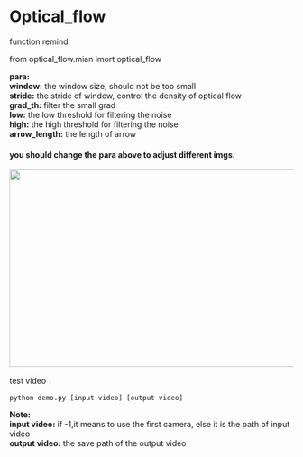 # Optical_flow

function remind

from optical_flow.mian imort optical_flow

__para:__  
__window:__ the window size, should not be too small  
__stride:__ the stride of window, control the density of optical flow  
__grad_th:__ filter the small grad  
__low:__ the low threshold for filtering the noise  
__high:__ the high threshold for filtering the noise  
__arrow_length:__ the length of arrow  

#### you should change the para above to adjust different imgs.

<img width="600" height="350" src="https://github.com/Wu-Xiuchao/Optical_flow/blob/master/example.png"/>

test video：  
```
python demo.py [input video] [output video]
```

__Note:__  
__input video:__  if -1,it means to use the first camera, else it is the path of input video  
__output video:__  the save path of the output video  
